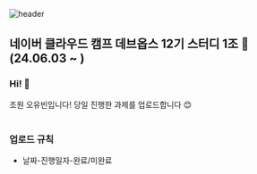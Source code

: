 ![header](https://capsule-render.vercel.app/api?type=soft&color=66ff00&text=Naver%20Could%20Camp%20Devops12&fontColor=ffffff&fontAlign=34&fontAlignY=54&fontSize=40&height=100)

## 네이버 클라우드 캠프 데브옵스 12기 스터디 1조 📖 (24.06.03 ~ )
### Hi! 👋
조원 오유빈입니다!
당일 진행한 과제를 업로드합니다 😊
<br>
<br>

### 업로드 규칙
- 날짜-진행일자-완료/미완료
